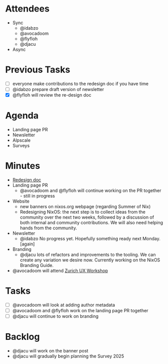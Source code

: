 # Attendees

- Sync
  - @idabzo
  - @avocadoom
  - @flyfloh
  - @djacu
- Async

# Previous Tasks

- [ ] everyone make contributions to the redesign doc if you have time
- [ ] @idabzo prepare draft version of newsletter
- [x] @flyfloh will review the re-design doc

# Agenda

- Landing page PR
- Newsletter
- Alpscale
- Surveys

# Minutes

- [Redesign doc](https://pad.lassul.us/CLSTf-jZQ3qiStEizi_7Zg#)
- Landing page PR
  - @avocadoom and @flyfloh will continue working on the PR together - still in progress
- Website
  - new banners on nixos.org webpage (regarding Summer of Nix)
  - Redesigning NixOS: the next step is to collect ideas from the community over the next two weeks, followed by a discussion of both internal and community contributions. We will also need helping hands from the community.
- Newsletter
  - @idabzo No progress yet. Hopefully something ready next Monday.[again]
- Branding
  - @djacu lots of refactors and improvements to the tooling.
    We can create any variation we desire now.
    Currently working on the NixOS Branding Guide.
- @avocadoom will attend [Zurich UX Workshop](https://discourse.nixos.org/t/2025-05-24-25-zhf-25-05-hackathon-ost-zurich-rapperswil-jona/62281)

# Tasks

- [ ] @avocadoom will look at adding author metadata
- [ ] @avocadoom and @flyfloh work on the landing page PR together
- [ ] @djacu will continue to work on branding

# Backlog

- @djacu will work on the banner post
- @djacu will gradually begin planning the Survey 2025
